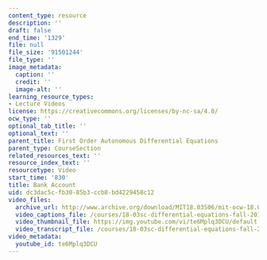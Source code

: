 ```yaml
---
content_type: resource
description: ''
draft: false
end_time: '1329'
file: null
file_size: '91501244'
file_type: ''
image_metadata:
  caption: ''
  credit: ''
  image-alt: ''
learning_resource_types:
- Lecture Videos
license: https://creativecommons.org/licenses/by-nc-sa/4.0/
ocw_type: ''
optional_tab_title: ''
optional_text: ''
parent_title: First Order Autonomous Differential Equations
parent_type: CourseSection
related_resources_text: ''
resource_index_text: ''
resourcetype: Video
start_time: '830'
title: Bank Account
uid: dc3dac5c-fb30-85b3-ccb8-bd4229458c12
video_files:
  archive_url: http://www.archive.org/download/MIT18.03S06/mit-ocw-18.03-lec5-14feb2003-220k_512kb.mp4
  video_captions_file: /courses/18-03sc-differential-equations-fall-2011/381b0dd65c78561c85abd031c445b03f_te6Mplq3DCU.vtt
  video_thumbnail_file: https://img.youtube.com/vi/te6Mplq3DCU/default.jpg
  video_transcript_file: /courses/18-03sc-differential-equations-fall-2011/1487e85dfea484259eb131a1ba663c03_te6Mplq3DCU.pdf
video_metadata:
  youtube_id: te6Mplq3DCU
---
```

